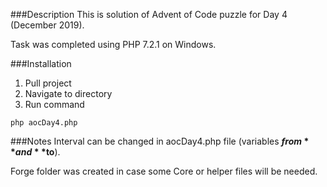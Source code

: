 ###Description
This is solution of Advent of Code puzzle for Day 4 (December 2019).

Task was completed using PHP 7.2.1 on Windows.

###Installation
1. Pull project
2. Navigate to directory
3. Run command
```
php aocDay4.php
```

###Notes
Interval can be changed in aocDay4.php file (variables **$from** and **$to**).

Forge folder was created in case some Core or helper files will be needed.